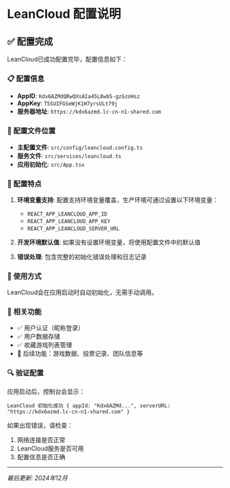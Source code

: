 # LeanCloud 配置说明

## ✅ 配置完成

LeanCloud已成功配置完毕，配置信息如下：

### 📋 配置信息
- **AppID**: `Kdx6AZMdQRwQXsAIa45L8wb5-gzGzoHsz`
- **AppKey**: `T5SUIFGSeWjK1H7yrsULt79j`
- **服务器地址**: `https://kdx6azmd.lc-cn-n1-shared.com`

### 📁 配置文件位置
- **主配置文件**: `src/config/leancloud.config.ts`
- **服务文件**: `src/services/leancloud.ts`
- **应用初始化**: `src/App.tsx`

### 🔧 配置特点

1. **环境变量支持**: 配置支持环境变量覆盖，生产环境可通过设置以下环境变量：
   - `REACT_APP_LEANCLOUD_APP_ID`
   - `REACT_APP_LEANCLOUD_APP_KEY`
   - `REACT_APP_LEANCLOUD_SERVER_URL`

2. **开发环境默认值**: 如果没有设置环境变量，将使用配置文件中的默认值

3. **错误处理**: 包含完整的初始化错误处理和日志记录

### 🚀 使用方式

LeanCloud会在应用启动时自动初始化，无需手动调用。

### 📝 相关功能

- ✅ 用户认证（昵称登录）
- ✅ 用户数据存储
- ✅ 收藏游戏列表管理
- 🔄 后续功能：游戏数据、投票记录、团队信息等

### 🔍 验证配置

应用启动后，控制台会显示：
```
LeanCloud 初始化成功 { appId: "Kdx6AZMd...", serverURL: "https://kdx6azmd.lc-cn-n1-shared.com" }
```

如果出现错误，请检查：
1. 网络连接是否正常
2. LeanCloud服务是否可用
3. 配置信息是否正确

---
*最后更新: 2024年12月* 